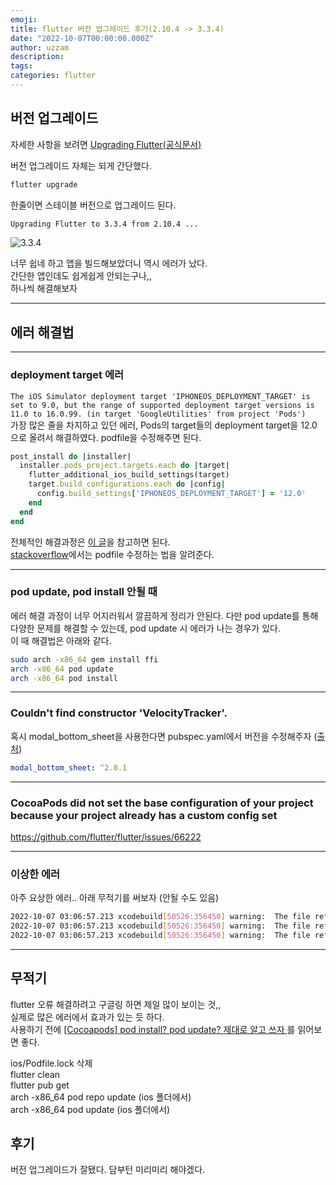 ```yaml
---
emoji: 
title: flutter 버전 업그레이드 후기(2.10.4 -> 3.3.4)
date: "2022-10-07T00:00:00.000Z"
author: uzzam
description: 
tags: 
categories: flutter
---
```


## 버전 업그레이드

자세한 사항을 보려면 [Upgrading Flutter(공식문서)](https://docs.flutter.dev/development/tools/sdk/upgrading)   

버전 업그레이드 자체는 되게 간단했다.  

```bash
flutter upgrade
```

한줄이면 스테이블 버전으로 업그레이드 된다.  

```bash
Upgrading Flutter to 3.3.4 from 2.10.4 ...
```

![3.3.4](/images/334.png)  

너무 쉽네 하고 앱을 빌드해보았더니 역시 에러가 났다.  
간단한 앱인데도 쉽게쉽게 안되는구나,,  
하나씩 해결해보자

---

## 에러 해결법

---

### deployment target 에러

`The iOS Simulator deployment target 'IPHONEOS_DEPLOYMENT_TARGET' is set to 9.0, but the range of supported deployment target versions is 11.0 to 16.0.99. (in target 'GoogleUtilities' from project 'Pods')`  
가장 많은 줄을 차지하고 있던 에러, Pods의 target들의 deployment target을 12.0 으로 올려서 해결하였다.  podfile을 수정해주면 된다.

```ruby
post_install do |installer|
  installer.pods_project.targets.each do |target|
    flutter_additional_ios_build_settings(target)
    target.build_configurations.each do |config|
      config.build_settings['IPHONEOS_DEPLOYMENT_TARGET'] = '12.0'
    end
  end
end
```
전체적인 해결과정은 [이 글](https://www.wafrat.com/fixing-the-ios-simulator-deployment-target-iphoneos_deployment_target-is-set-to-8-0-but-the-range-of-supported-deployment-target-versions-is-9-0/)을 참고하면 된다.  
[stackoverflow](https://stackoverflow.com/questions/63973136/the-ios-deployment-target-iphoneos-deployment-target-is-set-to-8-0-in-flutter)에서는 podfile 수정하는 법을 알려준다.

---

### pod update, pod install 안될 때

에러 해결 과정이 너무 어지러워서 깔끔하게 정리가 안된다.
다만 pod update를 통해 다양한 문제를 해결할 수 있는데, pod update 시 에러가 나는 경우가 있다.  
이 때 해결법은 아래와 같다.

```bash
sudo arch -x86_64 gem install ffi
arch -x86_64 pod update
arch -x86_64 pod install
```

---

### Couldn't find constructor 'VelocityTracker'.

혹시 modal_bottom_sheet을 사용한다면 pubspec.yaml에서 버전을 수정해주자 ([출처](https://stackoverflow.com/questions/72254922/getting-error-when-i-run-flutter-app-in-android-studio))

```yaml
modal_bottom_sheet: ^2.0.1 
```

---

### CocoaPods did not set the base configuration of your project because your project already has a custom config set

https://github.com/flutter/flutter/issues/66222

---

### 이상한 에러
아주 요상한 에러.. 아래 무적기를 써보자 (안될 수도 있음)
```bash
2022-10-07 03:06:57.213 xcodebuild[50526:356450] warning:  The file reference for "GoogleAppMeasurement-xcframeworks.sh" is a member of multiple groups ("Support Files" and "Support Files"); this indicates a malformed project.  Only the membership in one of the groups will be preserved (but membership in targets will be unaffected).  If you want a reference to the same file in more than one group, please add another reference to the same path.
2022-10-07 03:06:57.213 xcodebuild[50526:356450] warning:  The file reference for "GoogleAppMeasurement.debug.xcconfig" is a member of multiple groups ("Support Files" and "Support Files"); this indicates a malformed project.  Only the membership in one of the groups will be preserved (but membership in targets will be unaffected).  If you want a reference to the same file in more than one group, please add another reference to the same path.
2022-10-07 03:06:57.213 xcodebuild[50526:356450] warning:  The file reference for "GoogleAppMeasurement.release.xcconfig" is a member of multiple groups ("Support Files" and "Support Files"); this indicates a malformed project.  Only the membership in one of the groups will be preserved (but membership in targets will be unaffected).  If you want a reference to the same file in more than one group, please add another reference to the same path.
```

---

## 무적기
flutter 오류 해결하려고 구글링 하면 제일 많이 보이는 것,,  
실제로 많은 에러에서 효과가 있는 듯 하다.  
사용하기 전에 [[Cocoapods] pod install? pod update? 제대로 알고 쓰자
](https://onelife2live.tistory.com/30)를 읽어보면 좋다.  

ios/Podfile.lock 삭제  
flutter clean  
flutter pub get  
arch -x86_64 pod repo update (ios 폴더에서)  
arch -x86_64 pod update (ios 폴더에서)  

## 후기
버전 업그레이드가 잘됐다. 담부턴 미리미리 해야겠다.

```toc
```